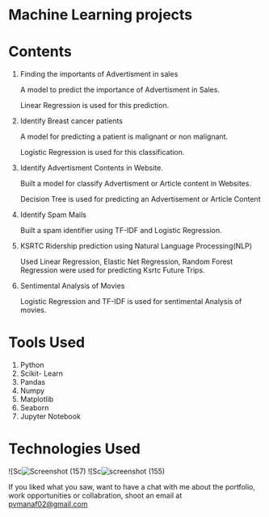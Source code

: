 # Machine Learning projects

# Contents

1) Finding the importants of Advertisment in sales

    A model to predict the importance of Advertisment in Sales.

    Linear Regression is used for this prediction.

2) Identify Breast cancer patients

    A model for predicting a patient is malignant or non malignant.

    Logistic Regression is used for this classification.
3) Identify Advertisment Contents in Website.

    Built a model for classify Advertisment or Article content in Websites.

    Decision Tree is used for predicting an Advertisement or Article Content
4) Identify Spam Mails

    Built a spam identifier using TF-IDF and Logistic Regression.

5) KSRTC Ridership prediction using Natural Language Processing(NLP)

    Used Linear Regression, Elastic Net Regression, Random Forest Regression were used for predicting Ksrtc Future Trips.

6) Sentimental Analysis of Movies

    Logistic Regression and TF-IDF is used for sentimental Analysis of movies.

# Tools Used

1) Python
2) Scikit- Learn
3) Pandas
4) Numpy
5) Matplotlib
6) Seaborn
7) Jupyter Notebook
# Technologies Used

![Sc![Screenshot (157)](https://user-images.githubusercontent.com/84491967/140642718-6721c1ac-2e7d-466a-b1ea-04e9d9a2a726.png)
![Sc![screenshot (155)](https://user-images.githubusercontent.com/84491967/139635128-5ac86cca-3de3-483e-9ba2-d0de52da5e49.png)

If you liked what you saw, want to have a chat with me about the portfolio, work opportunities or collabration, shoot an email at pvmanaf02@gmail.com
